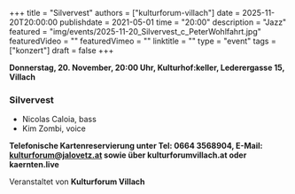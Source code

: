 +++
title = "Silvervest"
authors = ["kulturforum-villach"]
date = 2025-11-20T20:00:00
publishdate = 2021-05-01
time = "20:00"
description = "Jazz"
featured = "img/events/2025-11-20_Silvervest_c_PeterWohlfahrt.jpg"
featuredVideo = ""
featuredVimeo = ""
linktitle = ""
type = "event"
tags = ["konzert"]
draft = false
+++

**Donnerstag, 20. November, 20:00 Uhr, Kulturhof:keller, Lederergasse 15, Villach**

### Silvervest

- Nicolas Caloia, bass
- Kim Zombi, voice



**Telefonische Kartenreservierung unter Tel: 0664 3568904, E-Mail: kulturforum@jalovetz.at sowie über kulturforumvillach.at oder kaernten.live**

Veranstaltet von **Kulturforum Villach**
